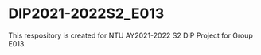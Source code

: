 # DIP2021-2022S2_E013
This respository is created for NTU AY2021-2022 S2 DIP Project for Group E013.
